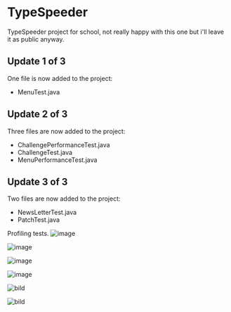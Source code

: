 # TypeSpeeder
TypeSpeeder project for school, not really happy with this one but i'll leave it as public anyway.

## Update 1 of 3
One file is now added to the project:

* MenuTest.java
  
## Update 2 of 3
Three files are now added to the project:

* ChallengePerformanceTest.java
* ChallengeTest.java
* MenuPerformanceTest.java

## Update 3 of 3
Two files are now added to the project:

* NewsLetterTest.java
* PatchTest.java

Profiling tests.
![image](https://github.com/TonyAldervall/TypeSpeeder/assets/145578750/0b04c1b2-59e3-40cb-bc21-3ca5dca5e451)

![image](https://github.com/TonyAldervall/TypeSpeeder/assets/145578750/cff58b6b-d157-4997-a8ae-e6148b2acf89)

![image](https://github.com/TonyAldervall/TypeSpeeder/assets/145578750/a08110af-e746-4bbe-8dbe-8312430c71e4)

![image](https://github.com/TonyAldervall/TypeSpeeder/assets/145578750/573d75f9-5d5c-4281-aab5-c6e6f80afa2b)

![bild](https://github.com/TonyAldervall/TypeSpeeder/assets/145578750/13ff90ea-ba7f-4552-866a-255cfabccc26)

![bild](https://github.com/TonyAldervall/TypeSpeeder/assets/145578750/8a0d66c7-0c33-43ab-b68c-ca2614fe0b7c)
